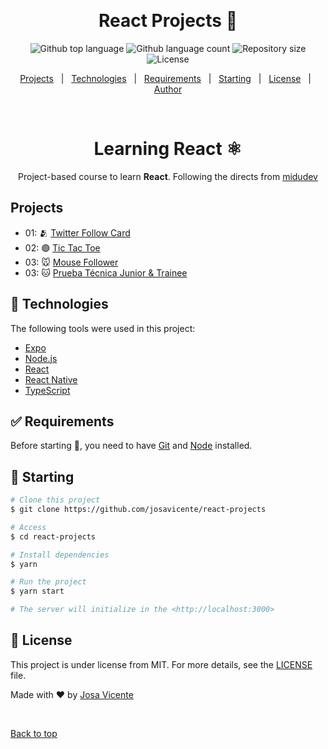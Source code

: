 <div align="center" id="top"> 
  <!-- <img src="./.github/app.gif" alt="React Projects" /> -->

&#xa0;

  <!-- <a href="https://reactprojects.netlify.app">Demo</a> -->
</div>

<h1 align="center">React Projects 🚀</h1>

<p align="center">
  <img alt="Github top language" src="https://img.shields.io/github/languages/top/josavicente/react-projects?color=56BEB8">

  <img alt="Github language count" src="https://img.shields.io/github/languages/count/josavicente/react-projects?color=56BEB8">

  <img alt="Repository size" src="https://img.shields.io/github/repo-size/josavicente/react-projects?color=56BEB8">

  <img alt="License" src="https://img.shields.io/github/license/josavicente/react-projects?color=56BEB8">

  <!-- <img alt="Github issues" src="https://img.shields.io/github/issues/josavicente/react-projects?color=56BEB8" /> -->

  <!-- <img alt="Github forks" src="https://img.shields.io/github/forks/josavicente/react-projects?color=56BEB8" /> -->

  <!-- <img alt="Github stars" src="https://img.shields.io/github/stars/josavicente/react-projects?color=56BEB8" /> -->
</p>

<!-- Status -->

<!-- <h4 align="center">
	🚧  React Projects 🚀 Under construction...  🚧
</h4>

<hr> -->

<p align="center">
  <a href="#sparkles-features">Projects</a> &#xa0; | &#xa0;
  <a href="#rocket-technologies">Technologies</a> &#xa0; | &#xa0;
  <a href="#white_check_mark-requirements">Requirements</a> &#xa0; | &#xa0;
  <a href="#checkered_flag-starting">Starting</a> &#xa0; | &#xa0;
  <a href="#memo-license">License</a> &#xa0; | &#xa0;
  <a href="https://github.com/josavicente" target="_blank">Author</a>
</p>

<br>

<div align="center">

# Learning React ⚛️

Project-based course to learn **React**. Following the directs from [midudev](https://www.twitch.tv/midudev)

</div>

## Projects

- 01: 🫂 [Twitter Follow Card](projects/01-twitter-follow-card/)
- 02: 🟣 [Tic Tac Toe](projects/02-tic-tac-toe/)
- 03: 🐭 [Mouse Follower](projects/03-mouse-follower/)
- 03: 🐱 [Prueba Técnica Junior & Trainee](04-react-prueba-tecnica)

## :rocket: Technologies

The following tools were used in this project:

- [Expo](https://expo.io/)
- [Node.js](https://nodejs.org/en/)
- [React](https://pt-br.reactjs.org/)
- [React Native](https://reactnative.dev/)
- [TypeScript](https://www.typescriptlang.org/)

## :white_check_mark: Requirements

Before starting :checkered_flag:, you need to have [Git](https://git-scm.com) and [Node](https://nodejs.org/en/) installed.

## :checkered_flag: Starting

```bash
# Clone this project
$ git clone https://github.com/josavicente/react-projects

# Access
$ cd react-projects

# Install dependencies
$ yarn

# Run the project
$ yarn start

# The server will initialize in the <http://localhost:3000>
```

## :memo: License

This project is under license from MIT. For more details, see the [LICENSE](LICENSE.md) file.

Made with :heart: by <a href="https://github.com/josavicente" target="_blank">Josa Vicente</a>

&#xa0;

<a href="#top">Back to top</a>
